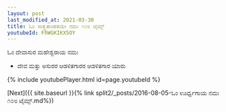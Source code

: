 ```yaml
---
layout: post
last_modified_at: 2021-03-30
title: ಓಂ ಸಾತ್ತ್ವತಾಂಪತಯೇ ನಮಃ ೧೦೮ ಟೈಮ್ಸ್
youtubeId: FhWGKIKX5OY
---
```

 
 
 ಓಂ ದೇವಾಸುರ ಮಹೇಶ್ವರಾಯ ನಮಃ  
 
 -  ದೇವ ಮತ್ತು ಅಸುರರ ಆಡಳಿತಗಾರರ ಆಡಳಿತಗಾರ ಯಾರು 
 
  
 
  
 
 
 
 
 
 


{% include youtubePlayer.html id=page.youtubeId %}
 
[Next]({{ site.baseurl }}{% link  split2/_posts/2016-08-05-ಓಂ ಊರ್ಧ್ವಗಾಯ ನಮಃ ೧೦೮ ಟೈಮ್ಸ್.md%})
 
